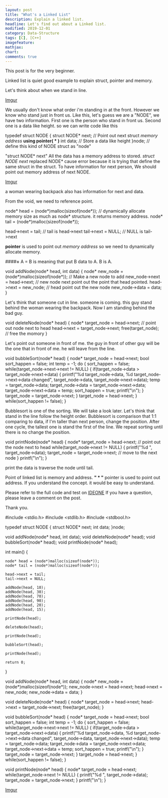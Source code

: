 ```yaml
---
layout: post
title: "What's a Linked List"
description: Explain a linked list.
headline: Let's find out about a Linked list.
modified: 2019-12-01
category: Data-Structure
tags: [C], [C++]
imagefeature:
mathjax:
chart:
comments: true
---
```


This post is for the very beginner.

Linked list is quiet good example to explain struct, pointer and memory.

Let's think about when we stand in line.

[Imgur](https://i.imgur.com/sCP6WZD.jpg)

We usually don't know what order i'm standing in at the front. However we know who stand just in front us.
Like this, let's guess we are a "NODE", we have two information. First one is the person who stand in front us.
Second one is a data like height. so we can write code like this

typedef struct NODE {
  struct NODE* next; // Point out next struct *memory address* **using pointer( * )**
  int data; // Store a data like height
}node; // define this kind of NODE struct as "node"


"struct NODE* next"
All the data has a memory address to stored.
*struct NODE next* replaced NODE* cause error because it is trying that define the same struct in the struct.
To have information for next person, We should point out memory address of next NODE.

[Imgur](https://i.imgur.com/QT6yFfn.jpg)

a woman wearing backpack also has information for next and data.

From the void, we need to reference point.


node* head = (node*)malloc(sizeof(node*)); // dynamically allocate memory size as much as node* structure. it returns memory address.
node* tail = (node*)malloc(sizeof(node*));

head->next = tail; // tail is head->next
tail->next = NULL; // NULL is tail->next

**pointer** is used to point out *memory address* so we need to dynamically allocate memory.

####**=**
A = B is meaning that put B data to A. B is A.


void addNode(node* head, int data) {
	node* new_node = (node*)malloc(sizeof(node*)); // Make a new node to add
	new_node->next = head->next; // new node next point out the point that head pointed.
	head->next = new_node; // head point out the new node
	new_node->data = data;
}


Let's think that someone cut in line.
someone is coming.
this guy stand behind the woman wearing the backpack.
Now I am standing behind the bad guy.


void deleteNode(node* head) {
	node* target_node = head->next; // point out node next to head
	head->next = target_node->next;
	free(target_node); // free the momory
}


Let's point out someone in front of me.
the guy in front of other guy will be the one that in front of me.
he will leave from the line.


void bubbleSort(node* head) {
	node* target_node = head->next;
	bool sort_happen = false;
	int temp = -1;
	do {
		sort_happen = false;
		while(target_node->next->next != NULL) {
			if(target_node->data > target_node->next->data) {
				printf("%d target_node->data, %d target_node->next->data changed", target_node->data, target_node->next->data);
				temp = target_node->data;
				target_node->data = target_node->next->data;
				target_node->next->data = temp;
				sort_happen = true;
				printf("\n");
			}
			target_node = target_node->next;
		}
		target_node = head->next;
	} while(sort_happen != false);
}


Bubblesort is one of the sorting. We will take a look later.
Let's think that stand in the line follow the height order.
Bubblesort is comparison that 1:1 comparing to data, if I'm taller than next person, change the position.
After one cycle, the tallest one is stand the first of the line.
We repeat sorting until there is no change the position.


void printNode(node* head) {
	node* target_node = head->next; // point out the node next to head
	while(target_node->next != NULL) {
		printf("%d ", target_node->data);
		target_node = target_node->next; // move to the next node
	}
	printf("\n");
}


print the data is traverse the node until tail.


Point of linked list is memory and address.
**" * "** pointer is used to point out address.
If you understand the concept. it would be easy to understand.

Please refer to the full code and test on [IDEONE](https://ideone.com/ideone/Index/submit/)
If you have a question, please leave a comment on the post.

Thank you.


#include <stdio.h>
#include <stdlib.h>
#include <stdbool.h>

typedef struct NODE {
  struct NODE* next;
  int data;
}node;

void addNode(node* head, int data);
void deleteNode(node* head);
void bubbleSort(node* head);
void printNode(node* head);

int main() {

	node* head = (node*)malloc(sizeof(node*));
	node* tail = (node*)malloc(sizeof(node*));

	head->next = tail;
	tail->next = NULL;

	addNode(head, 10);
	addNode(head, 30);
	addNode(head, 70);
	addNode(head, 90);
	addNode(head, 20);
	addNode(head, 15);

	printNode(head);

	deleteNode(head);

	printNode(head);

	bubbleSort(head);

	printNode(head);

	return 0;  
}

void addNode(node* head, int data) {
	node* new_node = (node*)malloc(sizeof(node*));
	new_node->next = head->next;
	head->next = new_node;
	new_node->data = data;
}

void deleteNode(node* head) {
	node* target_node = head->next;
	head->next = target_node->next;
	free(target_node);
}

void bubbleSort(node* head) {
	node* target_node = head->next;
	bool sort_happen = false;
	int temp = -1;
	do {
		sort_happen = false;
		while(target_node->next->next != NULL) {
			if(target_node->data > target_node->next->data) {
				printf("%d target_node->data, %d target_node->next->data changed", target_node->data, target_node->next->data);
				temp = target_node->data;
				target_node->data = target_node->next->data;
				target_node->next->data = temp;
				sort_happen = true;
				printf("\n");
			}
			target_node = target_node->next;
		}
		target_node = head->next;
	} while(sort_happen != false);
}

void printNode(node* head) {
	node* target_node = head->next;
	while(target_node->next != NULL) {
		printf("%d ", target_node->data);
		target_node = target_node->next;
	}
	printf("\n");
}


[Imgur](https://i.imgur.com/gTn2D1R.png)
